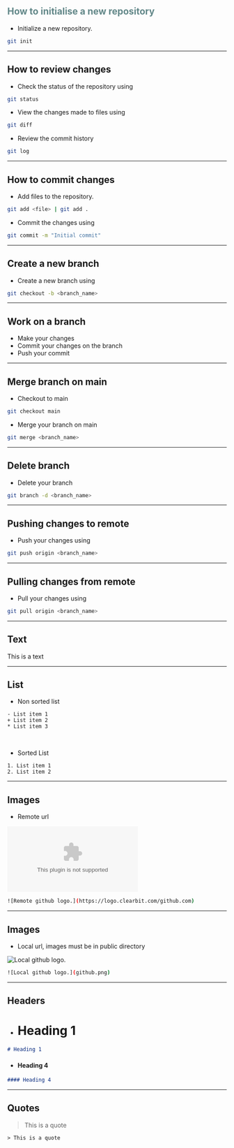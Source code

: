 ## <span style="color: #638889">How to initialise a new repository</span>

- Initialize a new repository.
```sh
git init
```

---

## How to review changes

- Check the status of the repository using 
```sh
git status
```
- View the changes made to files using
```sh
git diff
```
- Review the commit history 
```sh
git log
```

---

## How to commit changes

- Add files to the repository. 
```sh
git add <file> | git add .
```
- Commit the changes using 
```sh
git commit -m "Initial commit"
```

---

## Create a new branch

- Create a new branch using
```sh
git checkout -b <branch_name>
```

---

## Work on a branch

- Make your changes
- Commit your changes on the branch
- Push your commit

---

## Merge branch on main

- Checkout to main
```sh
git checkout main
```
- Merge your branch on main
```sh
git merge <branch_name>
```

---

## Delete branch

- Delete your branch
```sh
git branch -d <branch_name>
```

---

## Pushing changes to remote

- Push your changes using
```sh
git push origin <branch_name>
```

---

## Pulling changes from remote
- Pull your changes using
```sh
git pull origin <branch_name>
```

---

## Text 

This is a text

---

## List

- Non sorted list

```
- List item 1
+ List item 2
* List item 3
```
<br />

- Sorted List
```
1. List item 1
2. List item 2
```

--- 

## Images

- Remote url

![Remote github logo.](https://logo.clearbit.com/github.com)
```sh
![Remote github logo.](https://logo.clearbit.com/github.com)
```

---

## Images

- Local url, images must be in public directory

![Local github logo.](github.png)
```sh
![Local github logo.](github.png)
```

---

## Headers

- # Heading 1
```md
# Heading 1
```
- #### Heading 4
```md
#### Heading 4
```

---

## Quotes

> This is a quote

```
> This is a quote
```
